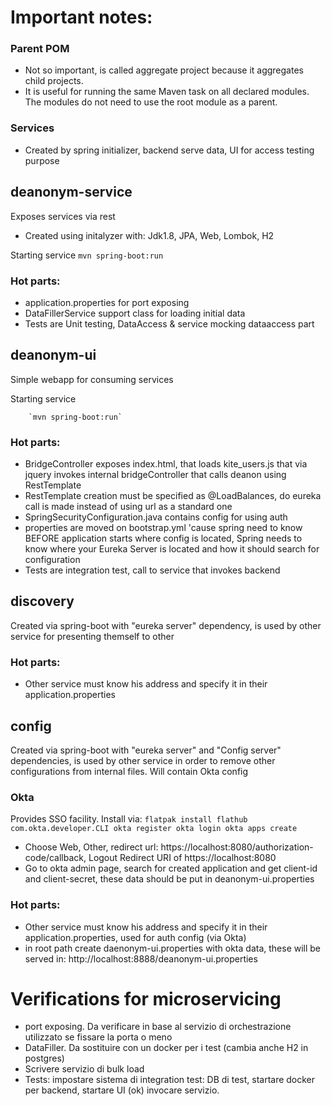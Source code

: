 # Important notes:
### Parent POM
* Not so important, is called aggregate project because it aggregates child projects. 
* It is useful for running the same Maven task on all declared modules. The modules do not need to use the root module as a parent.
### Services 
* Created by spring initializer, backend serve data, UI for access testing purpose

## deanonym-service
Exposes services via rest
* Created using initalyzer with: Jdk1.8, JPA, Web, Lombok, H2

Starting service `mvn spring-boot:run`

### Hot parts:
* application.properties for port exposing
* DataFillerService support class for loading initial data
* Tests are Unit testing, DataAccess & service mocking dataaccess part

## deanonym-ui
Simple webapp for consuming services

Starting service

        `mvn spring-boot:run`

### Hot parts:
* BridgeController exposes index.html, that loads kite_users.js that via jquery invokes internal bridgeController that calls deanon using RestTemplate
* RestTemplate creation must be specified as @LoadBalances, do eureka call is made instead of using url as a standard one
* SpringSecurityConfiguration.java contains config for using auth
* properties are moved on bootstrap.yml 'cause spring need to know BEFORE application starts where config is located, Spring needs to know where your Eureka Server is located and how it should search for configuration 
* Tests are integration test, call to service that invokes backend


## discovery
Created via spring-boot with "eureka server" dependency, is used by other service for presenting themself to other
### Hot parts:
* Other service must know his address and specify it in their application.properties

## config
Created via spring-boot with "eureka server" and "Config server" dependencies, is used by other service in order to remove other configurations from internal files.
Will contain Okta config
### Okta
Provides SSO facility. Install via:
`
flatpak install flathub com.okta.developer.CLI
okta register
okta login
okta apps create
`
* Choose Web, Other, redirect url: https://localhost:8080/authorization-code/callback, Logout Redirect URI of https://localhost:8080
* Go to okta admin page, search for created application and get client-id and client-secret, these data should be put in deanonym-ui.properties
### Hot parts:
* Other service must know his address and specify it in their application.properties, used for auth config (via Okta)
* in root path create daenonym-ui.properties with okta data, these will be served in: http://localhost:8888/deanonym-ui.properties


# Verifications for microservicing
* port exposing. Da verificare in base al servizio di orchestrazione utilizzato se fissare la porta o meno
* DataFiller. Da sostituire con un docker per i test (cambia anche H2 in postgres)
* Scrivere servizio di bulk load
* Tests: impostare sistema di integration test: DB di test, startare docker per backend, startare UI (ok) invocare servizio. 
